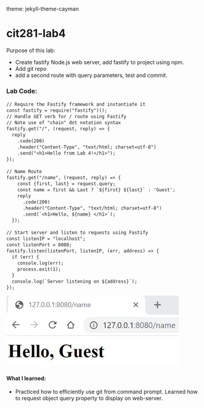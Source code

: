 theme: jekyll-theme-cayman
# cit281-lab4
Purpose of this lab:
- Create fastify Node.js web server, add fastify to project using npm. 
- Add git repo 
- add a second route with query parameters, test and commit. 

### Lab Code:
```
// Require the Fastify framework and instantiate it
const fastify = require("fastify")();
// Handle GET verb for / route using Fastify
// Note use of "chain" dot notation syntax
fastify.get("/", (request, reply) => {
  reply
    .code(200)
    .header("Content-Type", "text/html; charset=utf-8")
    .send("<h1>Hello from Lab 4!</h1>");
});

// Name Route
fastify.get("/name", (request, reply) => {
    const {first, last} = request.query;
    const name = first && Last ? `${first} ${last}` : 'Guest';
    reply
      .code(200)
      .header("Content-Type", "text/html; charset=utf-8")
      .send(`<h1>Hello, ${name} </h1>`);
  });

// Start server and listen to requests using Fastify
const listenIP = "localhost";
const listenPort = 8080;
fastify.listen(listenPort, listenIP, (err, address) => {
  if (err) {
    console.log(err);
    process.exit(1);
  }
  console.log(`Server listening on ${address}`);
});
```
![Image](https://github.com/Ruichen11/cit281-lab4/blob/b5e9a2c20c625462e8810b11612b4425ccc7b9ad/Lab%204.JPG)

#### What I learned:
- Practiced how to efficiently use git from command prompt. Learned how to request object query property to display on web-server.
